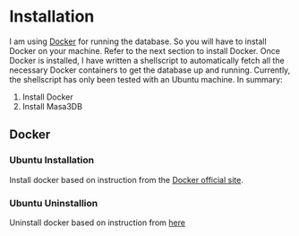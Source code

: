 # Installation
I am using [Docker](https://www.docker.com/) for running the database. So you will have to install Docker on your machine. Refer to the next section to install Docker. Once Docker is installed, I have written a shellscript to automatically fetch all the necessary Docker containers to get the database up and running. Currently, the shellscript has only been tested with an Ubuntu machine. In summary:
1. Install Docker
2. Install Masa3DB

## Docker
### Ubuntu Installation
Install docker based on instruction from the [Docker official site](https://docs.docker.com/engine/install/ubuntu/#installation-methods).

### Ubuntu Uninstallion
Uninstall docker based on instruction from [here](https://docs.docker.com/engine/install/ubuntu/#uninstall-docker-engine)